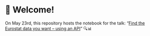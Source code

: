# 👋 Welcome!

On May 23rd, this repository hosts the notebook for the talk: “[Find the Eurostat data you want – using an API](https://dataharvest25.sched.com/event/1zv1c/find-the-eurostat-data-you-want-using-an-api)” 🔍📊
